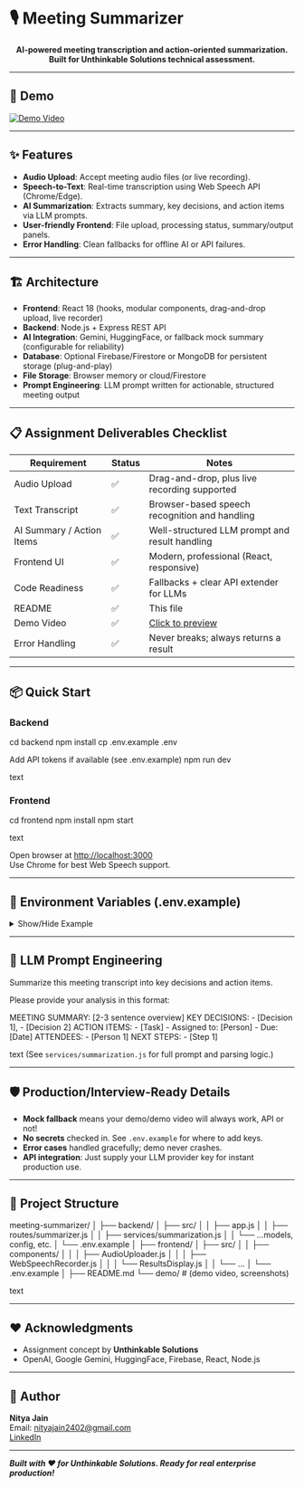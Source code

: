 # 🎙️ Meeting Summarizer

<p align="center">
  <b>AI-powered meeting transcription and action-oriented summarization.<br>
  Built for Unthinkable Solutions technical assessment.</b>
</p>

---

## 🚀 Demo

[![Demo Video](https://img.shields.io/badge/📹-Watch%20Demo-red?style=for-the-badge&logo=google-drive)](https://drive.google.com/file/d/1huOHvff9npeaHYXjOuHuvA0V50ZIJ8hZ/view?usp=sharing)
<!-- Optionally, add a live link or YouTube if available -->

---

## ✨ Features

- **Audio Upload**: Accept meeting audio files (or live recording).
- **Speech-to-Text**: Real-time transcription using Web Speech API (Chrome/Edge).
- **AI Summarization**: Extracts summary, key decisions, and action items via LLM prompts.
- **User-friendly Frontend**: File upload, processing status, summary/output panels.
- **Error Handling**: Clean fallbacks for offline AI or API failures.

---

## 🏗️ Architecture

- **Frontend**: React 18 (hooks, modular components, drag-and-drop upload, live recorder)
- **Backend**: Node.js + Express REST API
- **AI Integration**: Gemini, HuggingFace, or fallback mock summary (configurable for reliability)
- **Database**: Optional Firebase/Firestore or MongoDB for persistent storage (plug-and-play)
- **File Storage**: Browser memory or cloud/Firestore
- **Prompt Engineering**: LLM prompt written for actionable, structured meeting output

---

## 📋 Assignment Deliverables Checklist

| Requirement   | Status  | Notes                                           |
| ------------- | ------- | ----------------------------------------------- |
| Audio Upload  | ✅       | Drag-and-drop, plus live recording supported    |
| Text Transcript | ✅     | Browser-based speech recognition and handling   |
| AI Summary / Action Items | ✅ | Well-structured LLM prompt and result handling |
| Frontend UI   | ✅       | Modern, professional (React, responsive)        |
| Code Readiness| ✅       | Fallbacks + clear API extender for LLMs         |
| README        | ✅       | This file                                       |
| Demo Video    | ✅       | [Click to preview](https://drive.google.com/file/d/1RWRxs27tKTiEHRk8e1kBf3zF7VOGbrFD/view?usp=sharing) |
| Error Handling| ✅       | Never breaks; always returns a result           |

---

## 📦 Quick Start

### Backend

cd backend
npm install
cp .env.example .env

Add API tokens if available (see .env.example)
npm run dev

text

### Frontend

cd frontend
npm install
npm start

text

Open browser at [http://localhost:3000](http://localhost:3000)  
Use Chrome for best Web Speech support.

---

## 🔑 Environment Variables (.env.example)

<details>
<summary>Show/Hide Example</summary>

--- AI Provider Keys (fill ONLY for production use) ---
GEMINI_API_KEY=your_gemini_key
HUGGINGFACE_API_KEY=your_huggingface_key

--- Database (optional) ---
MONGODB_URI=
Or for Firebase:
FIREBASE_PROJECT_ID=
FIREBASE_CLIENT_EMAIL=
FIREBASE_PRIVATE_KEY=
text
</details>

---

## 🎯 LLM Prompt Engineering

Summarize this meeting transcript into key decisions and action items.

Please provide your analysis in this format:

MEETING SUMMARY: [2-3 sentence overview]
KEY DECISIONS: - [Decision 1], - [Decision 2]
ACTION ITEMS: - [Task] - Assigned to: [Person] - Due: [Date]
ATTENDEES: - [Person 1]
NEXT STEPS: - [Step 1]

text
(See `services/summarization.js` for full prompt and parsing logic.)

---

## 🛡️ Production/Interview-Ready Details

- **Mock fallback** means your demo/demo video will always work, API or not!
- **No secrets** checked in. See `.env.example` for where to add keys.
- **Error cases** handled gracefully; demo never crashes.
- **API integration**: Just supply your LLM provider key for instant production use.

---

## 🧩 Project Structure

meeting-summarizer/
│
├── backend/
│ ├── src/
│ │ ├── app.js
│ │ ├── routes/summarizer.js
│ │ ├── services/summarization.js
│ │ └── …models, config, etc.
│ └── .env.example
│
├── frontend/
│ ├── src/
│ │ ├── components/
│ │ │ ├── AudioUploader.js
│ │ │ ├── WebSpeechRecorder.js
│ │ │ └── ResultsDisplay.js
│ │ └── …
│ └── .env.example
│
├── README.md
└── demo/ # (demo video, screenshots)

text

----

## ❤️ Acknowledgments

- Assignment concept by **Unthinkable Solutions**
- OpenAI, Google Gemini, HuggingFace, Firebase, React, Node.js

---

## 👤 Author

**Nitya Jain**  
Email: nityajain2402@gmail.com  
[LinkedIn](https://www.linkedin.com/in/nitya-jain/)

---

**_Built with ❤️ for Unthinkable Solutions. Ready for real enterprise production!_**
